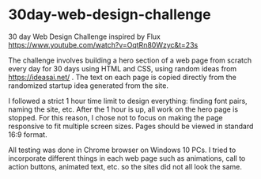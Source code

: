 # 30day-web-design-challenge
30 day Web Design Challenge inspired by Flux 
https://www.youtube.com/watch?v=OqtRn80Wzyc&t=23s

The challenge involves building a hero section of a web page from scratch every day for 30 days using HTML and CSS,
using random ideas from https://ideasai.net/ . The text on each page is copied directly from the randomized startup idea generated from the site.

I followed a strict 1 hour time limit to design everything: finding font pairs, naming the site, etc. After the 1 hour is up, all work on the hero page is stopped.
For this reason, I chose not to focus on making the page responsive to fit multiple screen sizes. Pages should be viewed in standard 16:9 format.

All testing was done in Chrome browser on Windows 10 PCs. I tried to incorporate different things in each web page such as animations, call to action buttons, animated text, etc. so the sites did not all look the same.







